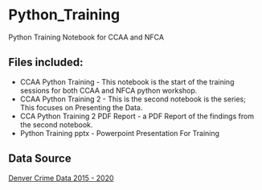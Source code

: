 # Python_Training
Python Training Notebook for CCAA and NFCA 
## Files included: 
<p><ul>
  <li> CCAA Python Training - This notebook is the start of the training sessions for both CCAA and NFCA python workshop.</li>
 <li> CCAA Python Training 2 - This is the second notebook is the series; This focuses on Presenting the Data. </li>
<li> CCA Python Training 2 PDF Report - a PDF Report of the findings from the second notebook.</li> 
  <li> Python Training pptx - Powerpoint Presentation  For Training</li></ul></p>
  
## Data Source  
  <p><a href="https://www.denvergov.org/opendata/dataset/city-and-county-of-denver-crime">Denver Crime Data 2015 - 2020</a></p>
